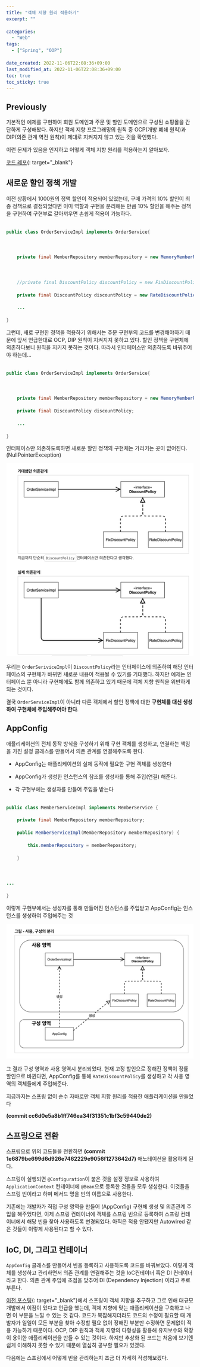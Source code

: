 ```yaml
---
title: "객체 지향 원리 적용하기"
excerpt: ""

categories:
  - "Web"
tags:
  - ["Spring", "OOP"]

date_created: 2022-11-06T22:08:36+09:00
last_modified_at: 2022-11-06T22:08:36+09:00
toc: true
toc_sticky: true
---
```

 

## Previously

  

기본적인 예제를 구현하여 회원 도메인과 주문 및 할인 도메인으로 구성된 쇼핑몰을 간단하게 구성해봤다. 하지만 객체 지향 프로그래밍의 원칙 중 OCP(개방 폐쇄 원칙)과 DIP(의존 관계 역전 원칙)이 제대로 지켜지지 않고 있는 것을 확인했다.

  

이런 문제가 있음을 인지하고 어떻게 객체 지향 원리를 적용하는지 알아보자.

  

[코드 레포](https://github.com/gnlenfn/SpringBasic){: target="_blank"}

  

## 새로운 할인 정책 개발

  

이전 상황에서 1000원의 정액 할인이 적용되어 있었는데, 구매 가격의 10% 할인이 최종 정책으로 결정되었다면 이미 역할과 구현을 분리해둔 만큼 10% 할인을 해주는 정책을 구현하여 구현부로 갈아끼우면 손쉽게 적용이 가능하다.

  

```java

public class OrderServiceImpl implements OrderService{

  

    private final MemberRepository memberRepository = new MemoryMemberRepository();

  

    //private final DiscountPolicy discountPolicy = new FixDiscountPolicy();

    private final DiscountPolicy discountPolicy = new RateDiscountPolicy();

    ...

}

```

  

그런데, 새로 구현한 정책을 적용하기 위해서는 주문 구현부의 코드를 변경해야하기 때문에 앞서 언급한대로 OCP, DIP 원칙이 지켜지지 못하고 있다. 할인 정책을 구현체에 의존하다보니 원칙을 지키지 못하는 것이다. 따라서 인터페이스만 의존하도록 바꿔주어야 하는데…

  

```java

public class OrderServiceImpl implements OrderService{

  

    private final MemberRepository memberRepository = new MemoryMemberRepository();

    private final DiscountPolicy discountPolicy;

    ...

}

```

  

인터페이스만 의존하도록하면 새로운 할인 정책의 구현체는 가리키는 곳이 없어진다. (NullPointerException)

  

![Untitled](/assets/img/2022-11-06/expected.png)

  

우리는 `OrderSeriviceImpl`이 `DiscountPolicy`라는 인터페이스에 의존하여 해당 인터페이스의 구현체가 바뀌면 새로운 내용이 적용될 수 있기를 기대했다. 하지만 예제는 인터페이스 뿐 아니라 구현체에도 함께 의존하고 있기 때문에 객체 지향 원칙을 위반하게 되는 것이다.

  

결국 `OrderServiceImpl`이 아니라 다른 객체에서 할인 정책에 대한 **구현체를 대신 생성하여 구현체에 주입해주어야 한다**.

  

## AppConfig

  

애플리케이션의 전체 동작 방식을 구성하기 위해 구현 객체를 생성하고, 연결하는 책임을 가진 설정 클래스를 만들어서 의존 관계를 연결해주도록 한다.

 

- AppConfig는 애플리케이션의 실제 동작에 필요한 구현 객체를 생성한다

- AppConfig가 생성한 인스턴스의 참조를 생성자를 통해 주입(연결) 해준다.

- 각 구현부에는 생성자를 만들어 주입을 받는다

  

```java

public class MemberServiceImpl implements MemberService {

    private final MemberRepository memberRepository;

    public MemberServiceImpl(MemberRepository memberRepository) {

        this.memberRepository = memberRepository;

    }

  

...

}

```

  

이렇게 구현부에서는 생성자를 통해 만들어진 인스턴스를 주입받고 AppConfig는 인스턴스를 생성하여 주입해주는 것

  

![Untitled](/assets/img/2022-11-06/split.png)

  

그 결과 구성 영역과 사용 영역시 분리되었다. 현재 고정 할인으로 정해진 정책이 정률 할인으로 바뀐다면, AppConfig를 통해 `RateDiscountPolicy`를 생성하고 각 사용 영역의 객체들에게 주입해준다.

  

지금까지는 스프링 없이 순수 자바로만 객체 지향 원리를 적용한 애플리케이션을 만들었다

**(commit cc6d0e5a8b1ff746ea34f31351c1bf3c59440de2)**

  

## 스프링으로 전환

  

스프링으로 위의 코드들을 전환하면 **(commit 1e6879be699d6d926e7462229e9056f1273642d7)** 애노테이션을 활용하게 된다.

  

스프링이 실행되면 `@Configuration`이 붙은 것을 설정 정보로 사용하여 `ApplicationContext` 컨테이너에 `@Bean`으로 등록한 것들을 모두 생성한다. 이것들을 스프링 빈이라고 하며 메서드 명을 빈의 이름으로 사용한다.

  

기존에는 개발자가 직접 구성 영역을 만들어 (AppConfig) 구현체 생성 및 의존관계 주입을 해주었다면, 이제 스프링 컨테이너에 객체를 스프링 빈으로 등록하여 스프링 컨테이너에서 해당 빈을 찾아 사용하도록 변경되었다. 아직은 적용 안됐지만 Autowired 같은 것들이 이렇게 사용된다고 할 수 있다.

  

## ****IoC, DI, 그리고 컨테이너****

  

`AppConfig` 클래스를 만들어서 빈을 등록하고 사용하도록 코드를 바꿔보았다. 이렇게 객체를 생성하고 관리하면서 의존 관계를 연결해주는 것을 IoC컨테이너 혹은 DI 컨테이너라고 한다. 의존 관계 주입에 초점을 맞추어 DI (Dependency Injection) 이라고 주로 부른다.

[이전 포스팅](/_posts/2022-11-02-OOP.md){: target="_blank"}에서 스프링이 객체 지향을 추구하고 그로 인해 대규모 개발에서 이점이 있다고 언급을 했는데, 객체 지향에 맞는 애플리케이션을 구축하고 나면 이 부분을 느낄 수 있는 것 같다. 코드가 복잡해지더라도 코드의 수정이 필요할 때 개발자가 일일이 모든 부분을 찾아 수정할 필요 없이 정해진 부분만 수정하면 문제없이 적용 가능하기 때문이다. 
OCP, DIP 원칙과 객체 지향의 다형성을 활용해 유지보수와 확장이 용이한 애플리케이션을 만들 수 있는 것이다. 하지만 추상화 된 코드는 처음에 보기엔 쉽게 이해하지 못할 수 있기 때문에 열심히 공부할 필요가 있겠다.

  

다음에는 스프링에서 어떻게 빈을 관리하는지 조금 더 자세히 작성해보겠다.